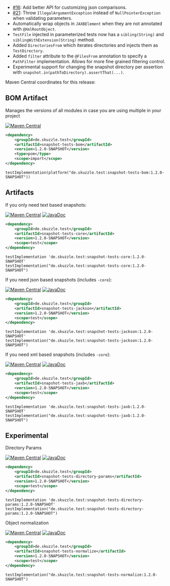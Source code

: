 * [#16](https://github.com/skuzzle/snapshot-tests/issues/16): Add better API for customizing json comparisons.
* [#21](https://github.com/skuzzle/snapshot-tests/issues/21): Throw `IllegalArgumentException` instead of `NullPointerException` when validating parameters.
* Automatically wrap objects in `JAXBElement` when they are not annotated with `@XmlRootObject`.
* `TestFile` injected in parameterized tests now has a `sibling(String)` and `siblingWithExtension(String)` method.
* Added `DirectoriesFrom` which iterates directories and injects them as `TestDirectory`.
* Added `filter` attribute to the `@FilesFrom` annotation to specify a `PathFilter` implementation. Allows for more fine grained filtering control.
* Experimental support for changing the snapshot directory per assertion with `snapshot.in(pathToDirectory).assertThat(...)`.

Maven Central coordinates for this release:

## BOM Artifact
Manages the versions of all modules in case you are using multiple in your project

[![Maven Central](https://img.shields.io/static/v1?label=MavenCentral&message=1.2.0-SNAPSHOT&color=blue)](https://search.maven.org/artifact/de.skuzzle.test/snapshot-tests-bom/1.2.0-SNAPSHOT/jar)

```xml
<dependency>
    <groupId>de.skuzzle.test</groupId>
    <artifactId>snapshot-tests-bom</artifactId>
    <version>1.2.0-SNAPSHOT</version>
    <type>pom</type>
    <scope>import</scope>
</dependency>
```

```
testImplementation(platform("de.skuzzle.test:snapshot-tests-bom:1.2.0-SNAPSHOT"))
```

## Artifacts
If you only need text based snapshots:

[![Maven Central](https://img.shields.io/static/v1?label=MavenCentral&message=1.2.0-SNAPSHOT&color=blue)](https://search.maven.org/artifact/de.skuzzle.test/snapshot-tests-core/1.2.0-SNAPSHOT/jar) [![JavaDoc](https://img.shields.io/static/v1?label=JavaDoc&message=1.2.0-SNAPSHOT&color=orange)](http://www.javadoc.io/doc/de.skuzzle.test/snapshot-tests-core/1.2.0-SNAPSHOT)

```xml
<dependency>
    <groupId>de.skuzzle.test</groupId>
    <artifactId>snapshot-tests-core</artifactId>
    <version>1.2.0-SNAPSHOT</version>
    <scope>test</scope>
</dependency>
```

```
testImplementation 'de.skuzzle.test:snapshot-tests-core:1.2.0-SNAPSHOT'
testImplementation("de.skuzzle.test:snapshot-tests-core:1.2.0-SNAPSHOT")
```

If you need json based snapshots (includes `-core`):

[![Maven Central](https://img.shields.io/static/v1?label=MavenCentral&message=1.2.0-SNAPSHOT&color=blue)](https://search.maven.org/artifact/de.skuzzle.test/snapshot-tests-jackson/1.2.0-SNAPSHOT/jar) [![JavaDoc](https://img.shields.io/static/v1?label=JavaDoc&message=1.2.0-SNAPSHOT&color=orange)](http://www.javadoc.io/doc/de.skuzzle.test/snapshot-tests-jackson/1.2.0-SNAPSHOT)

```xml
<dependency>
    <groupId>de.skuzzle.test</groupId>
    <artifactId>snapshot-tests-jackson</artifactId>
    <version>1.2.0-SNAPSHOT</version>
    <scope>test</scope>
</dependency>
```

```
testImplementation 'de.skuzzle.test:snapshot-tests-jackson:1.2.0-SNAPSHOT'
testImplementation("de.skuzzle.test:snapshot-tests-jackson:1.2.0-SNAPSHOT")
```

If you need xml based snapshots (includes `-core`):

[![Maven Central](https://img.shields.io/static/v1?label=MavenCentral&message=1.2.0-SNAPSHOT&color=blue)](https://search.maven.org/artifact/de.skuzzle.test/snapshot-tests-jaxb/1.2.0-SNAPSHOT/jar) [![JavaDoc](https://img.shields.io/static/v1?label=JavaDoc&message=1.2.0-SNAPSHOT&color=orange)](http://www.javadoc.io/doc/de.skuzzle.test/snapshot-tests-jaxb/1.2.0-SNAPSHOT)

```xml
<dependency>
    <groupId>de.skuzzle.test</groupId>
    <artifactId>snapshot-tests-jaxb</artifactId>
    <version>1.2.0-SNAPSHOT</version>
    <scope>test</scope>
</dependency>
```

```
testImplementation 'de.skuzzle.test:snapshot-tests-jaxb:1.2.0-SNAPSHOT'
testImplementation("de.skuzzle.test:snapshot-tests-jaxb:1.2.0-SNAPSHOT")
```

## Experimental
Directory Params

[![Maven Central](https://img.shields.io/static/v1?label=MavenCentral&message=1.2.0-SNAPSHOT&color=blue)](https://search.maven.org/artifact/de.skuzzle.test/snapshot-tests-directory-params/1.2.0-SNAPSHOT/jar) [![JavaDoc](https://img.shields.io/static/v1?label=JavaDoc&message=1.2.0-SNAPSHOT&color=orange)](http://www.javadoc.io/doc/de.skuzzle.test/snapshot-tests-directory-params/1.2.0-SNAPSHOT)

```xml
<dependency>
    <groupId>de.skuzzle.test</groupId>
    <artifactId>snapshot-tests-directory-params</artifactId>
    <version>1.2.0-SNAPSHOT</version>
    <scope>test</scope>
</dependency>
```

```
testImplementation 'de.skuzzle.test:snapshot-tests-directory-params:1.2.0-SNAPSHOT'
testImplementation("de.skuzzle.test:snapshot-tests-directory-params:1.2.0-SNAPSHOT")
```

Object normalization

[![Maven Central](https://img.shields.io/static/v1?label=MavenCentral&message=1.2.0-SNAPSHOT&color=blue)](https://search.maven.org/artifact/de.skuzzle.test/snapshot-tests-normalize/1.2.0-SNAPSHOT/jar) [![JavaDoc](https://img.shields.io/static/v1?label=JavaDoc&message=1.2.0-SNAPSHOT&color=orange)](http://www.javadoc.io/doc/de.skuzzle.test/snapshot-tests-normalize/1.2.0-SNAPSHOT)

```xml
<dependency>
    <groupId>de.skuzzle.test</groupId>
    <artifactId>snapshot-tests-normalize</artifactId>
    <version>1.2.0-SNAPSHOT</version>
    <scope>test</scope>
</dependency>
```

```
testImplementation("de.skuzzle.test:snapshot-tests-normalize:1.2.0-SNAPSHOT")
```